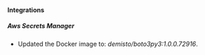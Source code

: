 #### Integrations
##### Aws Secrets Manager
- Updated the Docker image to: *demisto/boto3py3:1.0.0.72916*.
